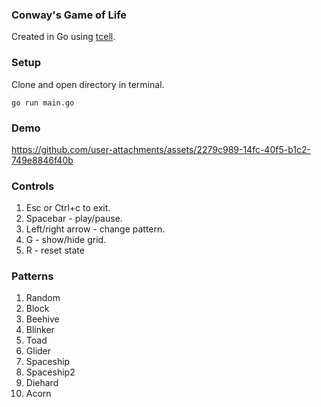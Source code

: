 ### Conway's Game of Life
Created in Go using [tcell](https://github.com/gdamore/tcell).

### Setup
Clone and open directory in terminal.
```
go run main.go
```

### Demo
https://github.com/user-attachments/assets/2279c989-14fc-40f5-b1c2-749e8846f40b

### Controls
1. Esc or Ctrl+c to exit.
2. Spacebar - play/pause.
3. Left/right arrow - change pattern.
4. G - show/hide grid.
5. R - reset state

### Patterns
1. Random
2. Block
3. Beehive
4. Blinker
5. Toad
6. Glider
7. Spaceship
8. Spaceship2
9. Diehard
10. Acorn
